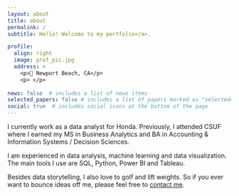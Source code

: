```yaml
---
layout: about
title: about
permalink: /
subtitle: Hello! Welcome to my portfolio</a>.

profile:
  align: right
  image: prof_pic.jpg
  address: >
    <p>📍 Newport Beach, CA</p>
    <p> </p>
    
news: false  # includes a list of news items
selected_papers: false # includes a list of papers marked as "selected={true}"
social: true  # includes social icons at the bottom of the page
---
```


 <!-- <p></p>
 <a href='#' style="text-decoration:none"><b>About Me</b></a> -->

 I currently work as a data analyst for Honda. Previously, I attended CSUF where I earned my MS in Business Analytics and BA in Accounting & Information Systems / Decision Sciences.

 I am experienced in data analysis, machine learning and data visualization. The main tools I use are SQL, Python, Power BI and Tableau.

 Besides data storytelling, I also love to golf and lift weights. So if you ever want to bounce ideas off me, please feel free to [contact me](email:shainalolin@gmail.com).